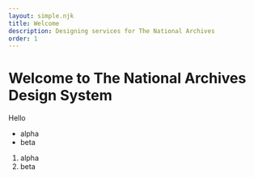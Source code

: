 ```yaml
---
layout: simple.njk
title: Welcome
description: Designing services for The National Archives
order: 1
---
```


# Welcome to The National Archives Design System

Hello

- alpha
- beta

1. alpha
1. beta
